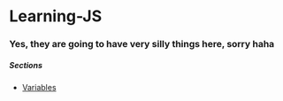 Learning-JS
=================

### Yes, they are going to have very silly things here, sorry haha

##### Sections

* [Variables](https://github.com/Matelaa/Learning-JS/tree/master/Variables)